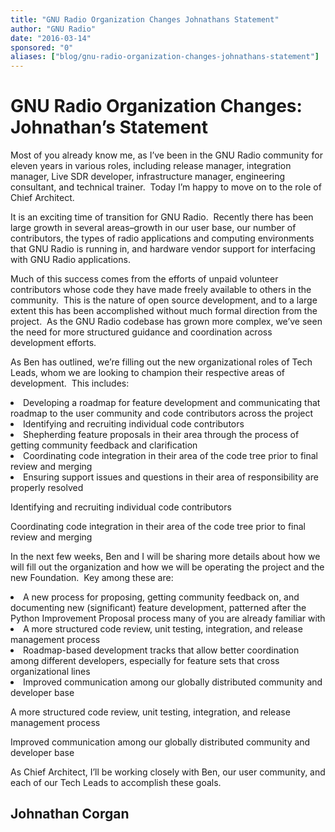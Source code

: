 ```yaml
---
title: "GNU Radio Organization Changes Johnathans Statement"
author: "GNU Radio"
date: "2016-03-14"
sponsored: "0"
aliases: ["blog/gnu-radio-organization-changes-johnathans-statement"]
---
```


# GNU Radio Organization Changes: Johnathan&#8217;s Statement

Most of you already know me, as I’ve been in the GNU Radio community for eleven years in various roles, including release manager, integration manager, Live SDR developer, infrastructure manager, engineering consultant, and technical trainer.  Today I’m happy to move on to the role of Chief Architect.

It is an exciting time of transition for GNU Radio.  Recently there has been large growth in several areas&#8211;growth in our user base, our number of contributors, the types of radio applications and computing environments that GNU Radio is running in, and hardware vendor support for interfacing with GNU Radio applications.

Much of this success comes from the efforts of unpaid volunteer contributors whose code they have made freely available to others in the community.  This is the nature of open source development, and to a large extent this has been accomplished without much formal direction from the project.  As the GNU Radio codebase has grown more complex, we’ve seen the need for more structured guidance and coordination across development efforts.

As Ben has outlined, we’re filling out the new organizational roles of Tech Leads, whom we are looking to champion their respective areas of development.  This includes:

<li dir="ltr">
Developing a roadmap for feature development and communicating that roadmap to the user community and code contributors across the project
</li>
<li dir="ltr">
Identifying and recruiting individual code contributors
</li>
<li dir="ltr">
Shepherding feature proposals in their area through the process of getting community feedback and clarification
</li>
<li dir="ltr">
Coordinating code integration in their area of the code tree prior to final review and merging
</li>
<li dir="ltr">
Ensuring support issues and questions in their area of responsibility are properly resolved
</li>

Identifying and recruiting individual code contributors

Coordinating code integration in their area of the code tree prior to final review and merging

In the next few weeks, Ben and I will be sharing more details about how we will fill out the organization and how we will be operating the project and the new Foundation.  Key among these are:

<li dir="ltr">
A new process for proposing, getting community feedback on, and documenting new (significant) feature development, patterned after the Python Improvement Proposal process many of you are already familiar with
</li>
<li dir="ltr">
A more structured code review, unit testing, integration, and release management process
</li>
<li dir="ltr">
Roadmap-based development tracks that allow better coordination among different developers, especially for feature sets that cross organizational lines
</li>
<li dir="ltr">
Improved communication among our globally distributed community and developer base
</li>

A more structured code review, unit testing, integration, and release management process

Improved communication among our globally distributed community and developer base

As Chief Architect, I’ll be working closely with Ben, our user community, and each of our Tech Leads to accomplish these goals.

## Johnathan Corgan

